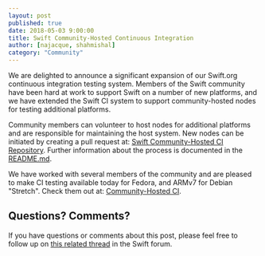 ```yaml
---
layout: post
published: true
date: 2018-05-03 9:00:00
title: Swift Community-Hosted Continuous Integration
author: [najacque, shahmishal]
category: "Community"
---
```


We are delighted to announce a significant expansion of our Swift.org continuous integration testing system.  Members of the Swift community have been hard at work to support Swift on a number of new platforms, and we have extended the Swift CI system to support community-hosted nodes for testing additional platforms.

Community members can volunteer to host nodes for additional platforms and are responsible for maintaining the host system.  New nodes can be initiated by creating a pull request at: [Swift Community-Hosted CI Repository](https://github.com/apple/swift-community-hosted-continuous-integration).  Further information about the process is documented in the [README.md](https://github.com/apple/swift-community-hosted-continuous-integration/blob/master/README.md).

We have worked with several members of the community and are pleased to make CI testing available today for Fedora, and ARMv7 for Debian "Stretch". Check them out at: [Community-Hosted CI](https://ci-external.swift.org).

## Questions? Comments?

If you have questions or comments about this post, please feel free to follow up on [this related thread](https://forums.swift.org/t/swift-org-blog-swift-community-hosted-continuous-integration/12391) in the Swift forum.
